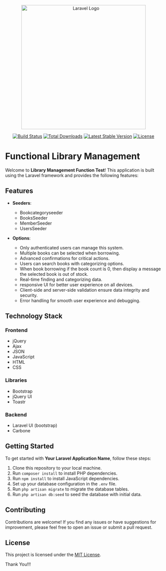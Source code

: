 <p align="center"><a href="https://laravel.com" target="_blank"><img src="https://raw.githubusercontent.com/laravel/art/master/logo-lockup/5%20SVG/2%20CMYK/1%20Full%20Color/laravel-logolockup-cmyk-red.svg" width="400" alt="Laravel Logo"></a></p>

<p align="center">
<a href="https://github.com/laravel/framework/actions"><img src="https://github.com/laravel/framework/workflows/tests/badge.svg" alt="Build Status"></a>
<a href="https://packagist.org/packages/laravel/framework"><img src="https://img.shields.io/packagist/dt/laravel/framework" alt="Total Downloads"></a>
<a href="https://packagist.org/packages/laravel/framework"><img src="https://img.shields.io/packagist/v/laravel/framework" alt="Latest Stable Version"></a>
<a href="https://packagist.org/packages/laravel/framework"><img src="https://img.shields.io/packagist/l/laravel/framework" alt="License"></a>
</p>



 # Functional Library Management

Welcome to **Library Management Function Test**! This application is built using the Laravel framework and provides the following features:

## Features

- **Seeders**:
  - Bookcategoryseeder
  - BooksSeeder
  - MemberSeeder
  - UsersSeeder

- **Options**:
  - Only authenticated users can manage this system.
  - Multiple books can be selected when borrowing.
  - Advanced confirmations for critical actions.
  - Users can search books with categorizing options.
  - When book borrowing if the book count is 0, then display a message the selected book is out of stock.
  - Real-time finding and categorizing data.
  - responsive UI for better user experience on all devices.
  - Client-side and server-side validation ensure data integrity and security.
  - Error handling for smooth user experience and debugging.


## Technology Stack

### Frontend
- jQuery
- Ajax
- JSON
- JavaScript
- HTML
- CSS

### Libraries
- Bootstrap
- jQuery UI
- Toastr

### Backend
- Laravel UI (bootstrap)
- Carbone

## Getting Started

To get started with **Your Laravel Application Name**, follow these steps:

1. Clone this repository to your local machine.
2. Run `composer install` to install PHP dependencies.
3. Run `npm install` to install JavaScript dependencies.
4. Set up your database configuration in the `.env` file.
5. Run `php artisan migrate` to migrate the database tables.
6. Run `php artisan db:seed` to seed the database with initial data.

## Contributing

Contributions are welcome! If you find any issues or have suggestions for improvement, please feel free to open an issue or submit a pull request.

## License

This project is licensed under the [MIT License](LICENSE).

Thank You!!!




